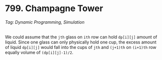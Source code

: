 # 799. Champagne Tower

###### Tag: Dynamic Programming, Simulation

We could assume that the `jth` glass on `ith` row can hold `dp[i][j]` amount of liquid. Since one glass can only physically hold one cup, the excess
amount of liquid `dp[i][j]` would fall into the cups of `jth` and `(j+1)th` on `(i+1)th` row equally volume of `(dp[i][j]-1)/2`.